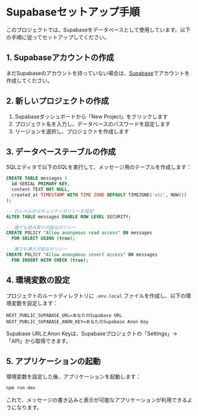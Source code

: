 # Supabaseセットアップ手順

このプロジェクトでは、Supabaseをデータベースとして使用しています。以下の手順に従ってセットアップしてください。

## 1. Supabaseアカウントの作成

まだSupabaseのアカウントを持っていない場合は、[Supabase](https://supabase.com/)でアカウントを作成してください。

## 2. 新しいプロジェクトの作成

1. Supabaseダッシュボードから「New Project」をクリックします
2. プロジェクト名を入力し、データベースのパスワードを設定します
3. リージョンを選択し、プロジェクトを作成します

## 3. データベーステーブルの作成

SQLエディタで以下のSQLを実行して、メッセージ用のテーブルを作成します：

```sql
CREATE TABLE messages (
  id SERIAL PRIMARY KEY,
  content TEXT NOT NULL,
  created_at TIMESTAMP WITH TIME ZONE DEFAULT TIMEZONE('utc', NOW())
);

-- 行レベルのセキュリティポリシーを設定
ALTER TABLE messages ENABLE ROW LEVEL SECURITY;

-- 誰でも読み取り可能なポリシー
CREATE POLICY "Allow anonymous read access" ON messages
  FOR SELECT USING (true);

-- 誰でも挿入可能なポリシー
CREATE POLICY "Allow anonymous insert access" ON messages
  FOR INSERT WITH CHECK (true);
```

## 4. 環境変数の設定

プロジェクトのルートディレクトリに `.env.local` ファイルを作成し、以下の環境変数を設定します：

```
NEXT_PUBLIC_SUPABASE_URL=あなたのSupabase URL
NEXT_PUBLIC_SUPABASE_ANON_KEY=あなたのSupabase Anon Key
```

Supabase URLとAnon Keyは、Supabaseプロジェクトの「Settings」→「API」から取得できます。

## 5. アプリケーションの起動

環境変数を設定した後、アプリケーションを起動します：

```bash
npm run dev
```

これで、メッセージの書き込みと表示が可能なアプリケーションが利用できるようになります。 